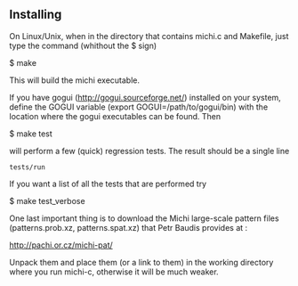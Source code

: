 
Installing
----------

On Linux/Unix, when in the directory that contains michi.c and Makefile, just type the command (whithout the $ sign)

$ make

This will build the michi executable.

If you have gogui (http://gogui.sourceforge.net/) installed on your system, define the GOGUI variable (export GOGUI=/path/to/gogui/bin) with the location where the gogui executables can be found. Then

$ make test

will perform a few (quick) regression tests. The result should be a single line

    tests/run

If you want a list of all the tests that are performed try

$ make test_verbose

One last important thing is to download the Michi large-scale pattern files 
(patterns.prob.xz, patterns.spat.xz) that Petr Baudis provides at :

http://pachi.or.cz/michi-pat/

Unpack them and place them (or a link to them) in the working directory 
where you run michi-c, otherwise it will be much weaker.

